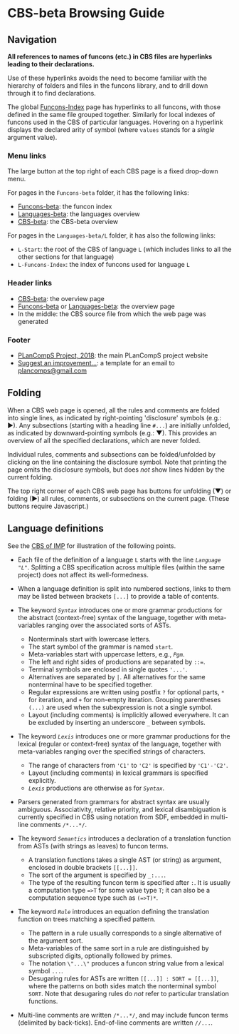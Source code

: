 CBS-beta Browsing Guide
=======================

Navigation
----------

**All references to names of funcons (etc.) in CBS files are hyperlinks leading
to their declarations.**

Use of these hyperlinks avoids the need to become familiar with the hierarchy of
folders and files in the funcons library, and to drill down through it to find
declarations.

The global [Funcons-Index] page has hyperlinks to all funcons, with those 
defined in the same file grouped together. Similarly for local indexes
of funcons used in the CBS of particular languages. Hovering on a hyperlink
displays the declared arity of symbol \(where `values` stands for a *single*
argument value).

### Menu links

  The large button at the top right of each CBS page is a fixed drop-down menu.
    
  For pages in the `Funcons-beta` folder, it has the following links:

  - [Funcons-beta]: the funcon index
  - [Languages-beta]: the languages overview 
  - [CBS-beta]: the CBS-beta overview

  For pages in the `Languages-beta/L` folder, it has also the following links:

  - `L-Start`: the root of the CBS of language `L` (which includes links to
    all the other sections for that language)
  - `L-Funcons-Index`: the index of funcons used for language `L`

### Header links

  - [CBS-beta]: the overview page
  - [Funcons-beta] or [Languages-beta]: the overview page
  - In the middle: the CBS source file from which the web page was generated

### Footer 
  
  - [PLanCompS Project, 2018]: the main PLanCompS project website
  - [Suggest an improvement...]: a template for an email to plancomps@gmail.com

Folding
-------

When a CBS web page is opened, all the rules and comments are folded into
single lines, as indicated by right-pointing 'disclosure' symbols 
(e.g.: &#9658;). Any subsections (starting with a heading line `#...`) are 
initially unfolded, as indicated by downward-pointing symbols (e.g.: &#9660;).
This provides an overview of all the specified declarations, which are never
folded.

Individual rules, comments and subsections can be folded/unfolded by clicking
on the line containing the disclosure symbol. Note that printing the page
omits the disclosure symbols, but does *not* show lines hidden by the current
folding.

The top right corner of each CBS web page has buttons for unfolding (&#9660;)
or folding (&#9658;) all rules, comments, or subsections on the current page. 
(These buttons require Javascript.)

Language definitions
--------------------

See the [CBS of IMP] for illustration of the following points.

- Each file of the definition of a language `L` starts with the line
  *`Language "L"`*. Splitting a CBS specification across multiple files
  (within the same project) does not affect its well-formedness.

- When a language definition is split into numbered sections, links to them
  may be listed between brackets `[...]` to provide a table of contents.

- The keyword *`Syntax`* introduces one or more grammar productions for the 
  abstract (context-free) syntax of the language, together with meta-variables
  ranging over the associated sorts of ASTs.
  
  - Nonterminals start with lowercase letters.
  - The start symbol of the grammar is named `start`.
  - Meta-variables start with uppercase letters, e.g., *`Pgm`*.
  - The left and right sides of productions are separated by `::=`.
  - Terminal symbols are enclosed in single quotes `'...'`.
  - Alternatives are separated by `|`. All alternatives for the same
    nonterminal have to be specified together.
  - Regular expressions are written using postfix `?` for optional parts,
    `*` for iteration, and `+` for non-empty iteration. Grouping parentheses
    `(...)` are used when the subexpression is not a single symbol.
  - Layout (including comments) is implicitly allowed everywhere. It can
    be excluded by inserting an underscore `_` between symbols.

- The keyword *`Lexis`* introduces one or more grammar productions for the 
  lexical (regular or context-free) syntax of the language, together with
  meta-variables ranging over the specified strings of characters.
  
  - The range of characters from `'C1'` to `'C2'` is specified by `'C1'-'C2'`.
  - Layout (including comments) in lexical grammars is specified explicitly.
  - *`Lexis`* productions are otherwise as for *`Syntax`*.

- Parsers generated from grammars for abstract syntax are usually ambiguous.
  Associativity, relative priority, and lexical disambiguation is currently
  specified in CBS using notation from SDF, embedded in multi-line comments
  `/*...*/`.

- The keyword *`Semantics`* introduces a declaration of a translation function
  from ASTs (with strings as leaves) to funcon terms.
  
  - A translation functions takes a single AST (or string) as argument,
    enclosed in double brackets `[[...]]`.
  - The sort of the argument is specified by `_:...`.
  - The type of the resulting funcon term is specified after `:`. It is usually
    a computation type `=>T` for some value type `T`; it can also be a
    computation sequence type such as `(=>T)*`.

- The keyword *`Rule`* introduces an equation defining the translation function
  on trees matching a specified pattern.
  
  - The pattern in a rule usually corresponds to a single alternative of the
    argument sort.
  - Meta-variables of the same sort in a rule are distinguished by subscripted
    digits, optionally followed by primes.
  - The notation `\"...\"` produces a funcon string value from a lexical symbol
    `...`.
  - Desugaring rules for ASTs are written `[[...]] : SORT = [[...]]`, where
    the patterns on both sides match the nonterminal symbol `SORT`. Note
    that desugaring rules do *not* refer to particular translation functions.

- Multi-line comments are written `/*...*/`, and may include funcon terms
  (delimited by back-ticks). End-of-line comments are written `//...`.
 

[Funcons-beta]: ../Funcons-beta/Funcons-Index/index.html

[Funcons-Index]: ../Funcons-beta/Funcons-Index/index.html

[Languages-beta]: ../Languages-beta/index.md

[CBS-beta]: ../index.md

[PLanCompS Project, 2018]: http://plancomps.org

[Suggest an improvement...]: mailto:plancomps@gmail.com

[CBS of IMP]: ../Languages-beta/IMP/IMP-cbs/IMP/IMP-Start/index.html
